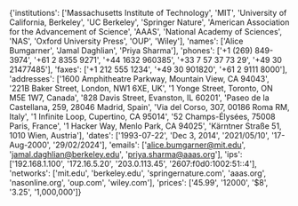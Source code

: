 {'institutions': ['Massachusetts Institute of Technology', 'MIT', 'University of California, Berkeley', 'UC Berkeley', 'Springer Nature', 'American Association for the Advancement of Science', 'AAAS', 'National Academy of Sciences', 'NAS', 'Oxford University Press', 'OUP', 'Wiley'], 'names': ['Alice Bumgarner', 'Jamal Daghlian', 'Priya Sharma'], 'phones': ['+1 (269) 849-3974', '+61 2 8355 9271', '+44 1632 960385', '+33 7 57 37 73 29', '+49 30 21477485'], 'faxes': ['+1 212 555 1234', '+49 30 901820', '+61 2 9111 8000'], 'addresses': ['1600 Amphitheatre Parkway, Mountain View, CA 94043', '221B Baker Street, London, NW1 6XE, UK', '1 Yonge Street, Toronto, ON M5E 1W7, Canada', '828 Davis Street, Evanston, IL 60201', 'Paseo de la Castellana, 259, 28046 Madrid, Spain', 'Via del Corso, 307, 00186 Roma RM, Italy', '1 Infinite Loop, Cupertino, CA 95014', '52 Champs-Élysées, 75008 Paris, France', '1 Hacker Way, Menlo Park, CA 94025', 'Kärntner Straße 51, 1010 Wien, Austria'], 'dates': ['1993-07-22', 'Dec 3, 2014', '2021/05/10', '17-Aug-2000', '29/02/2024'], 'emails': ['alice.bumgarner@mit.edu', 'jamal.daghlian@berkeley.edu', 'priya.sharma@aaas.org'], 'ips': ['192.168.1.100', '172.16.5.20', '203.0.113.45', '2607:f0d0:1002:51::4'], 'networks': ['mit.edu', 'berkeley.edu', 'springernature.com', 'aaas.org', 'nasonline.org', 'oup.com', 'wiley.com'], 'prices': ['45.99', '12000', '$8', '3.25', '1,000,000']}